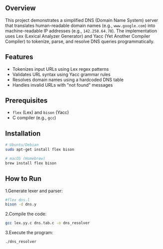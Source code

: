 ## Overview
This project demonstrates a simplified DNS (Domain Name System) server that translates human-readable domain names (e.g., `www.google.com`) into machine-readable IP addresses (e.g., `142.250.64.78`). The implementation uses Lex (Lexical Analyzer Generator) and Yacc (Yet Another Compiler Compiler) to tokenize, parse, and resolve DNS queries programmatically.

## Features
- Tokenizes input URLs using Lex regex patterns
- Validates URL syntax using Yacc grammar rules
- Resolves domain names using a hardcoded DNS table
- Handles invalid URLs with "not found" messages

## Prerequisites
- `flex` (Lex) and `bison` (Yacc)
- C compiler (e.g., `gcc`)

## Installation
```bash
# Ubuntu/Debian
sudo apt-get install flex bison

# macOS (Homebrew)
brew install flex bison
```
## How to Run

1.Generate lexer and parser:
```bash
#flex dns.l
bison -d dns.y
```
2.Compile the code:
```bash
gcc lex.yy.c dns.tab.c -o dns_resolver
```
3.Execute the program:
```bash
./dns_resolver
```
